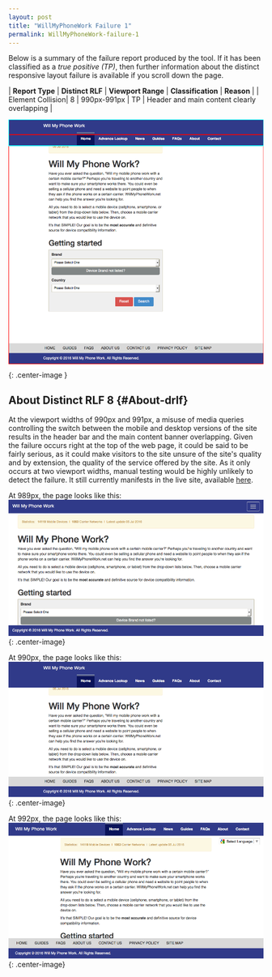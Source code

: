 ```yaml
---
layout: post
title: "WillMyPhoneWork Failure 1"
permalink: WillMyPhoneWork-failure-1
---
```

Below is a summary of the failure report produced by the tool. If it has been classified as a *true positive (TP)*, then further information about the distinct responsive layout failure is available if you scroll down the page.

| **Report Type** | **Distinct RLF** | **Viewport Range** | **Classification** | **Reason** |
| Element Collision| 8 | 990px-991px | TP | Header and main content clearly overlapping | 

![Screenshot of the fault](assets/images/WillMyPhoneWork/fault1/overlapWidth990.png){: .center-image }

## About Distinct RLF 8 {#About-drlf}

At the viewport widths of 990px and 991px, a misuse of media queries controlling the switch between the mobile and desktop versions of the site results in the header bar and the main content banner overlapping. Given the failure occurs right at the top of the web page, it could be said to be fairly serious, as it could make visitors to the site unsure of the site's quality and by extension, the quality of the service offered by the site. As it only occurs at two viewport widths, manual testing would be highly unlikely to detect the failure. It still currently manifests in the live site, available [here](http://willmyphonework.net/).

At 989px, the page looks like this:
![989px](assets/good-bad/rlf8/989.png){: .center-image}

At 990px, the page looks like this:
![980px](assets/good-bad/rlf8/990.png){: .center-image}

At 992px, the page looks like this:
![992px](assets/good-bad/rlf8/992.png){: .center-image}
